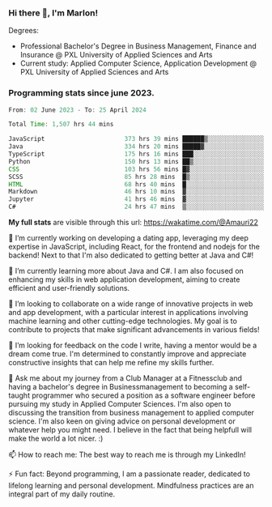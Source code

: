 
### Hi there 👋, I'm Marlon!

Degrees: 
- Professional Bachelor's Degree in Business Management, Finance and Insurance @ PXL University of Applied Sciences and Arts
- Current study: Applied Computer Science, Application Development @ PXL University of Applied Sciences and Arts

### Programming stats since june 2023.
<!--START_SECTION:waka-->

```java
From: 02 June 2023 - To: 25 April 2024

Total Time: 1,507 hrs 44 mins

JavaScript                      373 hrs 39 mins ██████▒░░░░░░░░░░░░░░░░░░   24.72 %
Java                            334 hrs 20 mins █████▓░░░░░░░░░░░░░░░░░░░   22.12 %
TypeScript                      175 hrs 16 mins ███░░░░░░░░░░░░░░░░░░░░░░   11.59 %
Python                          150 hrs 13 mins ██▒░░░░░░░░░░░░░░░░░░░░░░   09.94 %
CSS                             103 hrs 56 mins █▓░░░░░░░░░░░░░░░░░░░░░░░   06.88 %
SCSS                            85 hrs 28 mins  █▒░░░░░░░░░░░░░░░░░░░░░░░   05.65 %
HTML                            68 hrs 40 mins  █░░░░░░░░░░░░░░░░░░░░░░░░   04.54 %
Markdown                        46 hrs 10 mins  ▓░░░░░░░░░░░░░░░░░░░░░░░░   03.05 %
Jupyter                         41 hrs 46 mins  ▓░░░░░░░░░░░░░░░░░░░░░░░░   02.76 %
C#                              24 hrs 47 mins  ▒░░░░░░░░░░░░░░░░░░░░░░░░   01.64 %
```

<!--END_SECTION:waka-->
**My full stats** are visible through this url: https://wakatime.com/@Amauri22



🔭 I’m currently working on developing a dating app, leveraging my deep expertise in JavaScript, including React, for the frontend and nodejs for the backend! Next to that I'm also dedicated to getting better at Java and C#!

🌱 I’m currently learning more about Java and C#. I am also focused on enhancing my skills in web application development, aiming to create efficient and user-friendly solutions.

👯 I’m looking to collaborate on a wide range of innovative projects in web and app development, with a particular interest in applications involving machine learning and other cutting-edge technologies. My goal is to contribute to projects that make significant advancements in various fields!

🤔 I’m looking for feedback on the code I write, having a mentor would be a dream come true. I'm determined to constantly improve and appreciate constructive insights that can help me refine my skills further.

💬 Ask me about my journey from a Club Manager at a Fitnessclub and having a bachelor's degree in Businessmanagement to becoming a self-taught programmer who secured a position as a software engineer before pursuing my study in Applied Computer Sciences. I'm also open to discussing the transition from business management to applied computer science. I'm also keen on giving advice on personal development or whatever help you might need. I believe in the fact that being helpfull will make the world a lot nicer. :)

📫 How to reach me: The best way to reach me is through my LinkedIn!

⚡ Fun fact: Beyond programming, I am a passionate reader, dedicated to lifelong learning and personal development. Mindfulness practices are an integral part of my daily routine.


